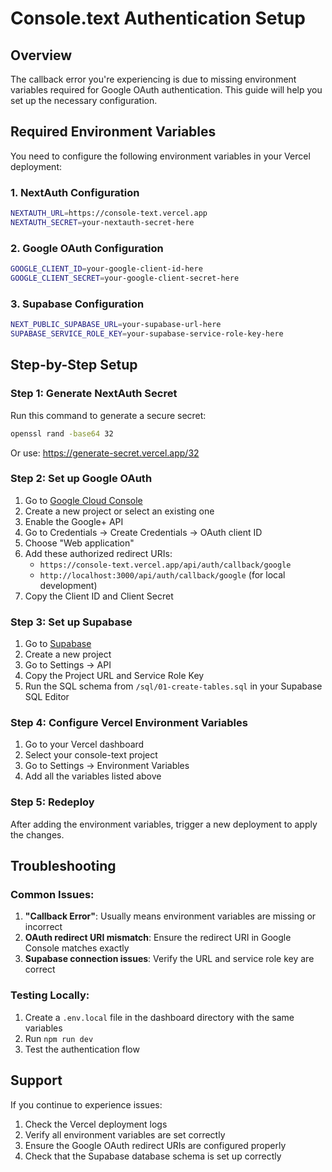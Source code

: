 # Console.text Authentication Setup

## Overview

The callback error you're experiencing is due to missing environment variables required for Google OAuth authentication. This guide will help you set up the necessary configuration.

## Required Environment Variables

You need to configure the following environment variables in your Vercel deployment:

### 1. NextAuth Configuration

```bash
NEXTAUTH_URL=https://console-text.vercel.app
NEXTAUTH_SECRET=your-nextauth-secret-here
```

### 2. Google OAuth Configuration

```bash
GOOGLE_CLIENT_ID=your-google-client-id-here
GOOGLE_CLIENT_SECRET=your-google-client-secret-here
```

### 3. Supabase Configuration

```bash
NEXT_PUBLIC_SUPABASE_URL=your-supabase-url-here
SUPABASE_SERVICE_ROLE_KEY=your-supabase-service-role-key-here
```

## Step-by-Step Setup

### Step 1: Generate NextAuth Secret

Run this command to generate a secure secret:

```bash
openssl rand -base64 32
```

Or use: https://generate-secret.vercel.app/32

### Step 2: Set up Google OAuth

1. Go to [Google Cloud Console](https://console.cloud.google.com/)
2. Create a new project or select an existing one
3. Enable the Google+ API
4. Go to Credentials → Create Credentials → OAuth client ID
5. Choose "Web application"
6. Add these authorized redirect URIs:
   - `https://console-text.vercel.app/api/auth/callback/google`
   - `http://localhost:3000/api/auth/callback/google` (for local development)
7. Copy the Client ID and Client Secret

### Step 3: Set up Supabase

1. Go to [Supabase](https://supabase.com/)
2. Create a new project
3. Go to Settings → API
4. Copy the Project URL and Service Role Key
5. Run the SQL schema from `/sql/01-create-tables.sql` in your Supabase SQL Editor

### Step 4: Configure Vercel Environment Variables

1. Go to your Vercel dashboard
2. Select your console-text project
3. Go to Settings → Environment Variables
4. Add all the variables listed above

### Step 5: Redeploy

After adding the environment variables, trigger a new deployment to apply the changes.

## Troubleshooting

### Common Issues:

1. **"Callback Error"**: Usually means environment variables are missing or incorrect
2. **OAuth redirect URI mismatch**: Ensure the redirect URI in Google Console matches exactly
3. **Supabase connection issues**: Verify the URL and service role key are correct

### Testing Locally:

1. Create a `.env.local` file in the dashboard directory with the same variables
2. Run `npm run dev`
3. Test the authentication flow

## Support

If you continue to experience issues:

1. Check the Vercel deployment logs
2. Verify all environment variables are set correctly
3. Ensure the Google OAuth redirect URIs are configured properly
4. Check that the Supabase database schema is set up correctly

